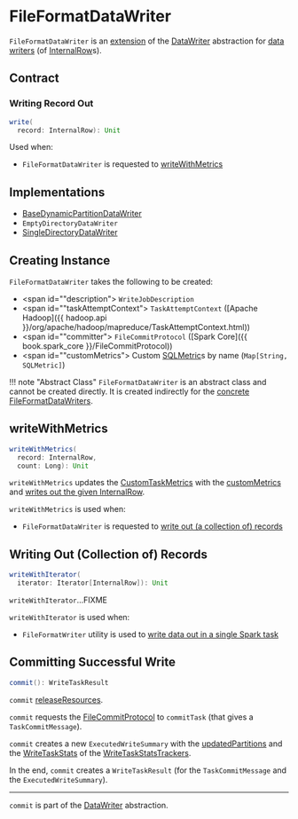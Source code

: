 # FileFormatDataWriter

`FileFormatDataWriter` is an [extension](#contract) of the [DataWriter](../connector/DataWriter.md) abstraction for [data writers](#implementations) (of [InternalRow](../InternalRow.md)s).

## Contract

### <span id="write"> Writing Record Out

```scala
write(
  record: InternalRow): Unit
```

Used when:

* `FileFormatDataWriter` is requested to [writeWithMetrics](#writeWithMetrics)

## Implementations

* [BaseDynamicPartitionDataWriter](BaseDynamicPartitionDataWriter.md)
* `EmptyDirectoryDataWriter`
* [SingleDirectoryDataWriter](SingleDirectoryDataWriter.md)

## Creating Instance

`FileFormatDataWriter` takes the following to be created:

* <span id=""description"> `WriteJobDescription`
* <span id=""taskAttemptContext"> `TaskAttemptContext` ([Apache Hadoop]({{ hadoop.api }}/org/apache/hadoop/mapreduce/TaskAttemptContext.html))
* <span id=""committer"> `FileCommitProtocol` ([Spark Core]({{ book.spark_core }}/FileCommitProtocol))
* <span id=""customMetrics"> Custom [SQLMetric](../physical-operators/SQLMetric.md)s by name (`Map[String, SQLMetric]`)

!!! note "Abstract Class"
    `FileFormatDataWriter` is an abstract class and cannot be created directly. It is created indirectly for the [concrete FileFormatDataWriters](#implementations).

## <span id="writeWithMetrics"> writeWithMetrics

```scala
writeWithMetrics(
  record: InternalRow,
  count: Long): Unit
```

`writeWithMetrics` updates the [CustomTaskMetrics](../connector/DataWriter.md#currentMetricsValues) with the [customMetrics](#customMetrics) and [writes out the given InternalRow](#write).

`writeWithMetrics` is used when:

* `FileFormatDataWriter` is requested to [write out (a collection of) records](#writeWithIterator)

## <span id="writeWithIterator"> Writing Out (Collection of) Records

```scala
writeWithIterator(
  iterator: Iterator[InternalRow]): Unit
```

`writeWithIterator`...FIXME

`writeWithIterator` is used when:

* `FileFormatWriter` utility is used to [write data out in a single Spark task](FileFormatWriter.md#executeTask)

## <span id="commit"> Committing Successful Write

```scala
commit(): WriteTaskResult
```

`commit` [releaseResources](#releaseResources).

`commit` requests the [FileCommitProtocol](#committer) to `commitTask` (that gives a `TaskCommitMessage`).

`commit` creates a new `ExecutedWriteSummary` with the [updatedPartitions](#updatedPartitions) and the [WriteTaskStats](WriteTaskStatsTracker.md#getFinalStats) of the [WriteTaskStatsTrackers](#statsTrackers).

In the end, `commit` creates a `WriteTaskResult` (for the `TaskCommitMessage` and the `ExecutedWriteSummary`).

---

`commit` is part of the [DataWriter](../connector/DataWriter.md#commit) abstraction.
